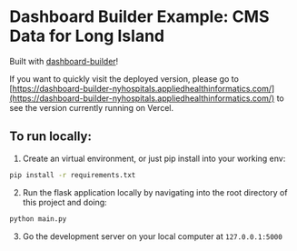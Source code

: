 # Dashboard Builder Example: CMS Data for Long Island

Built with [dashboard-builder](https://github.com/hantswilliams/dashboard-builder)! 

If you want to quickly visit the deployed version, please go to [https://dashboard-builder-nyhospitals.appliedhealthinformatics.com/](https://dashboard-builder-nyhospitals.appliedhealthinformatics.com/) to see the version currently running on Vercel. 


## To run locally:
1. Create an virtual environment, or just pip install into your working env:
```bash
pip install -r requirements.txt
```

2. Run the flask application locally by navigating into the root directory of this project and doing: 
```bash
python main.py
```

3. Go the development server on your local computer at `127.0.0.1:5000`
